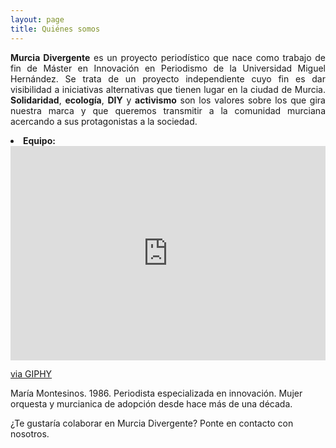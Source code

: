 ```yaml
---
layout: page
title: Quiénes somos
---
```


<p align="justify"><b>Murcia Divergente</b> es un proyecto periodístico que nace como trabajo de fin de Máster en Innovación en Periodismo de la Universidad Miguel Hernández. Se trata de un proyecto independiente cuyo fin es dar visibilidad a iniciativas alternativas que tienen lugar en la ciudad de Murcia. <b>Solidaridad</b>, <b>ecología</b>, <b>DIY</b> y <b>activismo</b> son los valores sobre los que gira nuestra marca y que queremos transmitir  a la comunidad murciana acercando a sus protagonistas a la sociedad.</p> 

<li><b>Equipo:</b></li> 

<div style="width:100%;height:0;padding-bottom:68%;position:relative;"><iframe src="https://giphy.com/embed/EW7oIWlc3Nhyo" width="100%" height="100%" style="position:absolute" frameBorder="0" class="giphy-embed" allowFullScreen></iframe></div><p><a href="https://giphy.com/gifs/maquinas-EW7oIWlc3Nhyo">via GIPHY</a></p> María Montesinos. 1986. Periodista especializada en innovación. Mujer orquesta y murcianica de adopción desde hace más de una década. 

¿Te gustaría colaborar en Murcia Divergente? Ponte en contacto con nosotros. 

   